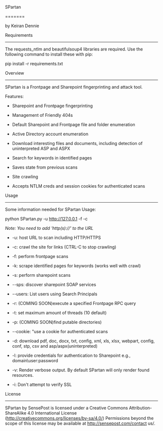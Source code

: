 SPartan
=======
by Keiran Dennie

Requirements
-------------
The requests_ntlm and beautifulsoup4 libraries are required. Use the following command to install these with pip:

pip install -r requirements.txt 

Overview
-------
SPartan is a Frontpage and Sharepoint fingerprinting and attack tool.
Features:
- Sharepoint and Frontpage fingerprinting
- Management of Friendly 404s
- Default Sharepoint and Frontpage file and folder enumeration
- Active Directory account enumeration
- Download interesting files and documents, including detection of uninterpreted ASP and ASPX
- Search for keywords in identified pages
- Saves state from previous scans
- Site crawling
- Accepts NTLM creds and session cookies for authenticated scans

Usage
-----

Some information needed for SPartan Usage:

 python SPartan.py -u http://127.0.0.1 -f -c 
 *Note: You need to add 'http(s)://' to the URL*

* -u: host URL to scan including HTTP/HTTPS
* -c: crawl the site for links (CTRL-C to stop crawling)
* -f: perform frontpage scans
* -k: scrape identified pages for keywords (works well with crawl)
* -s: perform sharepoint scans
* --sps: discover sharepoint SOAP services
* --users: List users using Search Principals
* -r: (COMING SOON)execute a specified Frontpage RPC query
* -t: set maximum amount of threads (10 default)
* -p: (COMING SOON)find putable directories)
* --cookie: "use a cookie for authenticated scans
* -d: download pdf, doc, docx, txt, config, xml, xls, xlsx, webpart, config, conf, stp, csv and asp/aspx(uninterpreted)
* -l: provide credentials for authentication to Sharepoint e.g., domain\user:password
* -v: Render verbose output. By default SPartan will only render found resources.
* -i: Don't attempt to verify SSL


License
-------

SPartan by SensePost is licensed under a Creative Commons Attribution-ShareAlike 4.0 International License (http://creativecommons.org/licenses/by-sa/4.0/) Permissions beyond the scope of this license may be available at http://sensepost.com/contact us/.
